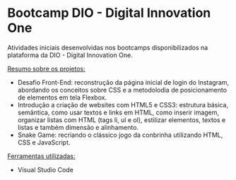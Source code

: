 # Bootcamp DIO - Digital Innovation One

Atividades iniciais desenvolvidas nos bootcamps disponibilizados na plataforma da DIO - Digital Innovation One.

<u>Resumo sobre os projetos:</u>

- Desafio Front-End: reconstrução da página inicial de login do Instagram, abordando os conceitos sobre CSS e a metodolodia de posicionamento de elementos em tela Flexbox.
- Introdução a criação de websites com HTML5 e CSS3: estrutura básica, semântica, como usar textos e links em HTML, como inserir imagem, organizar listas com HTML (tags li, ul e ol), estilizar elementos, textos e listas e também dimensão e alinhamento.
- Snake Game: recriando o clássico jogo da conbrinha utilizando HTML, CSS e JavaScript.

<u>Ferramentas utilizadas:</u>

- Visual Studio Code

